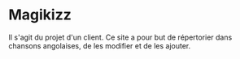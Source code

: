 # Magikizz
Il s'agit du projet d'un client. Ce site a pour but de répertorier dans chansons angolaises, de les modifier et de les ajouter.
